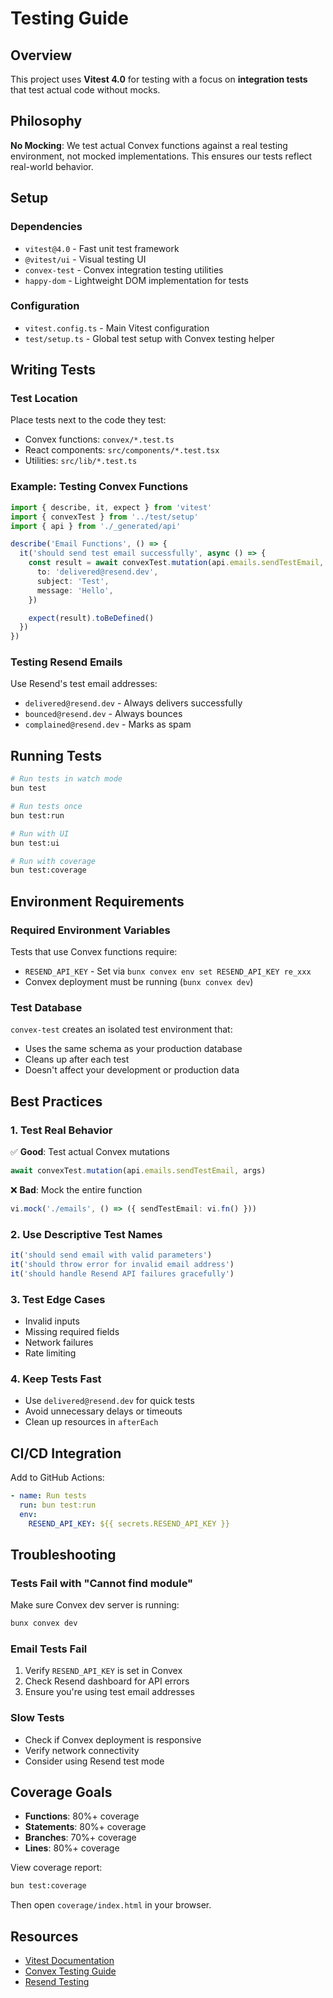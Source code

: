 # Testing Guide

## Overview

This project uses **Vitest 4.0** for testing with a focus on **integration tests** that test actual code without mocks.

## Philosophy

**No Mocking**: We test actual Convex functions against a real testing environment, not mocked implementations. This ensures our tests reflect real-world behavior.

## Setup

### Dependencies

- `vitest@4.0` - Fast unit test framework
- `@vitest/ui` - Visual testing UI
- `convex-test` - Convex integration testing utilities
- `happy-dom` - Lightweight DOM implementation for tests

### Configuration

- `vitest.config.ts` - Main Vitest configuration
- `test/setup.ts` - Global test setup with Convex testing helper

## Writing Tests

### Test Location

Place tests next to the code they test:
- Convex functions: `convex/*.test.ts`
- React components: `src/components/*.test.tsx`
- Utilities: `src/lib/*.test.ts`

### Example: Testing Convex Functions

```typescript
import { describe, it, expect } from 'vitest'
import { convexTest } from '../test/setup'
import { api } from './_generated/api'

describe('Email Functions', () => {
  it('should send test email successfully', async () => {
    const result = await convexTest.mutation(api.emails.sendTestEmail, {
      to: 'delivered@resend.dev',
      subject: 'Test',
      message: 'Hello',
    })

    expect(result).toBeDefined()
  })
})
```

### Testing Resend Emails

Use Resend's test email addresses:
- `delivered@resend.dev` - Always delivers successfully
- `bounced@resend.dev` - Always bounces
- `complained@resend.dev` - Marks as spam

## Running Tests

```bash
# Run tests in watch mode
bun test

# Run tests once
bun test:run

# Run with UI
bun test:ui

# Run with coverage
bun test:coverage
```

## Environment Requirements

### Required Environment Variables

Tests that use Convex functions require:
- `RESEND_API_KEY` - Set via `bunx convex env set RESEND_API_KEY re_xxx`
- Convex deployment must be running (`bunx convex dev`)

### Test Database

`convex-test` creates an isolated test environment that:
- Uses the same schema as your production database
- Cleans up after each test
- Doesn't affect your development or production data

## Best Practices

### 1. Test Real Behavior

✅ **Good**: Test actual Convex mutations
```typescript
await convexTest.mutation(api.emails.sendTestEmail, args)
```

❌ **Bad**: Mock the entire function
```typescript
vi.mock('./emails', () => ({ sendTestEmail: vi.fn() }))
```

### 2. Use Descriptive Test Names

```typescript
it('should send email with valid parameters')
it('should throw error for invalid email address')
it('should handle Resend API failures gracefully')
```

### 3. Test Edge Cases

- Invalid inputs
- Missing required fields
- Network failures
- Rate limiting

### 4. Keep Tests Fast

- Use `delivered@resend.dev` for quick tests
- Avoid unnecessary delays or timeouts
- Clean up resources in `afterEach`

## CI/CD Integration

Add to GitHub Actions:

```yaml
- name: Run tests
  run: bun test:run
  env:
    RESEND_API_KEY: ${{ secrets.RESEND_API_KEY }}
```

## Troubleshooting

### Tests Fail with "Cannot find module"

Make sure Convex dev server is running:
```bash
bunx convex dev
```

### Email Tests Fail

1. Verify `RESEND_API_KEY` is set in Convex
2. Check Resend dashboard for API errors
3. Ensure you're using test email addresses

### Slow Tests

- Check if Convex deployment is responsive
- Verify network connectivity
- Consider using Resend test mode

## Coverage Goals

- **Functions**: 80%+ coverage
- **Statements**: 80%+ coverage
- **Branches**: 70%+ coverage
- **Lines**: 80%+ coverage

View coverage report:
```bash
bun test:coverage
```

Then open `coverage/index.html` in your browser.

## Resources

- [Vitest Documentation](https://vitest.dev)
- [Convex Testing Guide](https://docs.convex.dev/testing)
- [Resend Testing](https://resend.com/docs/send-with-nodejs)
